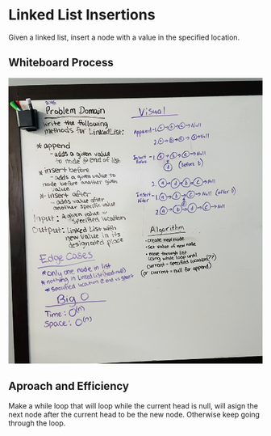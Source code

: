 # Linked List Insertions

Given a linked list, insert a node with a value in the specified location.

## Whiteboard Process

![Linked List Insertions](./lab06wb.jpg)

## Aproach and Efficiency

Make a while loop that will loop while the current head is null, will asign the next node after the current head to be the new node. Otherwise keep going through the loop.
